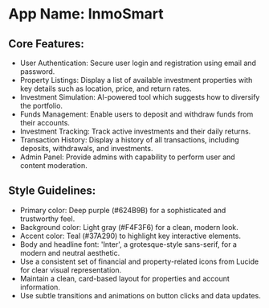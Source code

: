 # **App Name**: InmoSmart

## Core Features:

- User Authentication: Secure user login and registration using email and password.
- Property Listings: Display a list of available investment properties with key details such as location, price, and return rates.
- Investment Simulation: AI-powered tool which suggests how to diversify the portfolio.
- Funds Management: Enable users to deposit and withdraw funds from their accounts.
- Investment Tracking: Track active investments and their daily returns.
- Transaction History: Display a history of all transactions, including deposits, withdrawals, and investments.
- Admin Panel: Provide admins with capability to perform user and content moderation.

## Style Guidelines:

- Primary color: Deep purple (#624B9B) for a sophisticated and trustworthy feel.
- Background color: Light gray (#F4F3F6) for a clean, modern look.
- Accent color: Teal (#37A290) to highlight key interactive elements.
- Body and headline font: 'Inter', a grotesque-style sans-serif, for a modern and neutral aesthetic.
- Use a consistent set of financial and property-related icons from Lucide for clear visual representation.
- Maintain a clean, card-based layout for properties and account information.
- Use subtle transitions and animations on button clicks and data updates.